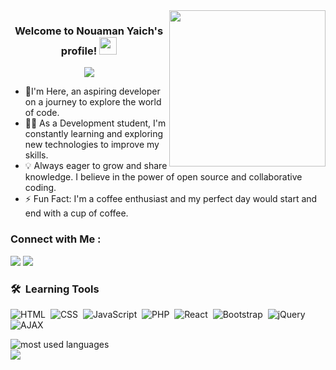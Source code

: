 
<img width="250" align="right" src="https://c.tenor.com/_DOBjnGspYAAAAAM/code-coding.gif">

<h3 align="center">
  Welcome to Nouaman Yaich's profile!
  <img src="https://media.giphy.com/media/hvRJCLFzcasrR4ia7z/giphy.gif" width="28">
</h3>

<!-- Typing SVG by DenverCoder1 - https://github.com/DenverCoder1/readme-typing-svg -->
<p align="center">
  <a href="https://github.com/DenverCoder1/readme-typing-svg"><img src="https://readme-typing-svg.herokuapp.com/?lines=Front-end%20web%20developer;learning%20Building%20improving&font=Fira%20Code&center=true&width=440&height=45&color=f75c7e&vCenter=true&size=22"></a>
</p> 

- 🏢I'm Here, an aspiring developer on a journey to explore the world of code.
- 👨‍💻 As a Development student, I'm constantly learning and exploring new technologies to improve my skills.
- 💡 Always eager to grow and share knowledge. I believe in the power of open source and collaborative coding.
- ⚡ Fun Fact: I'm a coffee enthusiast and my perfect day would start and end with a cup of coffee.


### Connect with Me :
<a href="https://www.linkedin.com/in/nouaman-yaich-4bb938293" target="_blank"><img src="https://badgen.net/badge/icon/LinkedIn?icon=linkedin&label"/></a>
<a href="https://t.me/Nouaman" target="_blank"><img src="https://badgen.net/badge/icon/Telegram?icon=telegram&label"/></a>

### 🛠 &nbsp;Learning Tools
![HTML](https://img.shields.io/badge/-HTML-05122A?style=flat&logo=HTML5)&nbsp;
![CSS](https://img.shields.io/badge/-CSS-05122A?style=flat&logo=CSS3&logoColor=1572B6)&nbsp;
![JavaScript](https://badgen.net/badge/JavaScript/JS?icon=javascript&color=yellow)&nbsp;
![PHP](https://img.shields.io/badge/-PHP-05122A?style=flat&logo=php&logoColor=777BB4)&nbsp;
![React](https://img.shields.io/badge/-React-05122A?style=flat&logo=react&logoColor=61DAFB)&nbsp;
![Bootstrap](https://img.shields.io/badge/-Bootstrap-05122A?style=flat&logo=bootstrap&logoColor=563D7C)&nbsp;
![jQuery](https://img.shields.io/badge/-jQuery-05122A?style=flat&logo=jquery&logoColor=0769AD)&nbsp;
![AJAX](https://badgen.net/badge/icon/AJAX?icon=code&label)&nbsp;



<img align="left" src="https://github-readme-stats.vercel.app/api/top-langs?username=NouamanY04&show_icons=true&locale=en&layout=compact&theme=radical" alt="most used languages" />
<br>
<a href="https://komarev.com/ghpvc/?username=NouamanY04&style=for-the-badge">
    <img src="https://komarev.com/ghpvc/?username=NouamanY04&style=for-the-badge">
</a>
